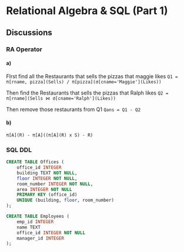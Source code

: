 # Relational Algebra & SQL (Part 1)

## Discussions
### RA Operator
#### a)
FIrst find all the Restaurants that sells the pizzas that maggie likes
`Q1 = π[rname, pizza](Sells) / π[pizza](σ[cname='Maggie'](Likes))`

Then find the Restaurants that sells the pizzas that Ralph likes
`Q2 = π[rname](Sells ⋈ σ[cname='Ralph'](Likes))`

Then remove those restaurants from Q1
`Qans = Q1 - Q2`

#### b)
`π[A](R) - π[A]((π[A](R) x S) - R)`

### SQL DDL
```sql
CREATE TABLE Offices (
	office_id INTEGER
	building TEXT NOT NULL,
	floor INTEGER NOT NULL,
	room_number INTEGER NOT NULL,
	area INTEGER NOT NULL
	PRIMARY KEY (office_id)
	UNIQUE (building, floor, room_number)
);

CREATE TABLE Employees (
	emp_id INTEGER
	name TEXT 
	office_id INTEGER NOT NULL
	manager_id INTEGER
);
```